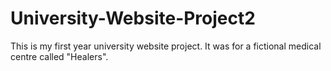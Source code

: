 # University-Website-Project2
This is my first year university website project. It was for a fictional medical centre called "Healers".
